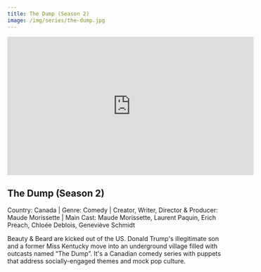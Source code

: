 ```yaml
---
title: The Dump (Season 2)
image: /img/series/the-dump.jpg
---
```

<iframe width="560" height="315" src="https://www.youtube.com/watch?v=vrM4_t9wL0g&list=PLnFN-6mUIej-ZY93nIk0TrQ4GZUrZIGkt&index=13" frameborder="0" allow="accelerometer; autoplay; encrypted-media; gyroscope; picture-in-picture" allowfullscreen></iframe>

## The Dump (Season 2)
Country: Canada | Genre: Comedy | Creator, Writer, Director & Producer: Maude Morissette | Main Cast: Maude Morissette, Laurent Paquin, Erich Preach, Chloée Deblois, Geneviève Schmidt

Beauty & Beard are kicked out of the US. Donald Trump's illegitimate son and a former Miss Kentucky move into an underground village filled with outcasts named “The Dump”. It's a Canadian comedy series with puppets that address socially-engaged themes and mock pop culture.